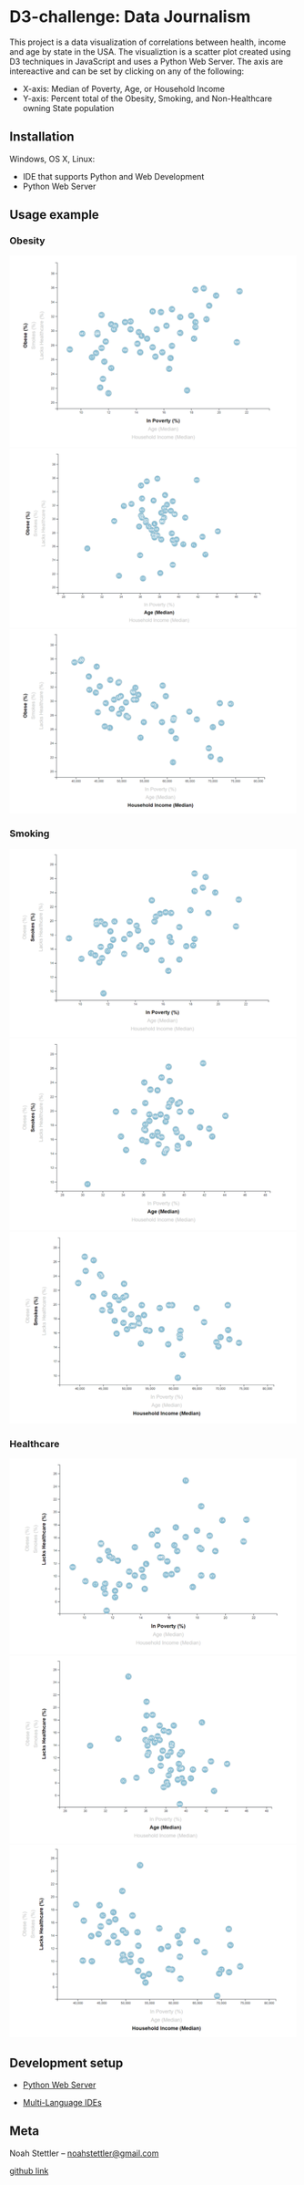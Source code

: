 # D3-challenge: Data Journalism 
This project is a data visualization of correlations between health, income and age by state in the USA. The visualiztion is a scatter plot created using D3 techniques in JavaScript and uses a Python Web Server. The axis are intereactive and can be set by clicking on any of the following:
* X-axis: Median of Poverty, Age, or Household Income
* Y-axis: Percent total of the Obesity, Smoking, and Non-Healthcare owning State population

## Installation

Windows, OS X, Linux:

* IDE that supports Python and Web Development
* Python Web Server

## Usage example

### Obesity
![Obesity vs. Poverty](Images/D3_1.png)
![Obesity vs. Age](Images/D3_2.png)
![Obesity vs. Income](Images/D3_3.png)

### Smoking
![Smoking vs. Poverty](Images/D3_4.png)
![Smoking vs. Age](Images/D3_5.png)
![Smoking vs. Income](Images/D3_6.png)

### Healthcare
![Healthcare vs. Poverty](Images/D3_7.png)
![Healthcare vs. Age](Images/D3_8.png)
![Healthcare vs. Income](Images/D3_9.png)

## Development setup

* [Python Web Server](https://pythonbasics.org/webserver/)

* [Multi-Language IDEs](https://www.keycdn.com/blog/best-ide)

## Meta

Noah Stettler – noahstettler@gmail.com

[github link](https://github.com/noahstettler)
